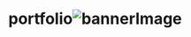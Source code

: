 # portfolio![bannerImage](https://github.com/Umagouri/portfolio/assets/140293717/55f24fc0-e0ae-407d-b978-9b39fa84aecf)

